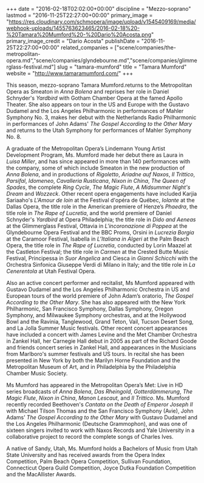 +++
date = "2016-02-18T02:02:00+00:00"
discipline = "Mezzo-soprano"
lastmod = "2016-11-25T22:27:00+00:00"
primary_image = "https://res.cloudinary.com/schmopera/image/upload/v1545409169/media/webhook-uploads/1455763623465/2016-02-18%20-%20Tamara%20Mumford%20-%20Dario%20Acosta.png"
primary_image_credit = "Dario Acosta"
publishDate = "2016-11-25T22:27:00+00:00"
related_companies = ["scene/companies/the-metropolitan-opera.md","scene/companies/glyndebourne.md","scene/companies/glimmerglass-festival.md"]
slug = "tamara-mumford"
title = "Tamara Mumford"
website = "http://www.tamaramumford.com/"
+++

This season, mezzo-soprano Tamara Mumford.returns to the Metropolitan Opera as Smeaton in *Anna Bolena* and reprises her role in Daniel Schnyder's *Yardbird* with Gotham Chamber Opera at the famed Apollo Theater. She also appears on tour in the US and Europe with the Gustavo Dudamel and the Los Angeles Philharmonic in performances of Mahler Symphony No. 3, makes her debut with the Netherlands Radio Philharmonic in performances of John Adams' *The Gospel According to the Other Mary* and returns to the Utah Symphony for performances of Mahler Symphony No. 8. 

A graduate of the Metropolitan Opera’s Lindemann Young Artist Development Program, Ms. Mumford made her debut there as Laura in *Luisa Miller*, and has since appeared in more than 140 performances with the company, some of which include Smeaton in the new production of *Anna Bolena*, and in productions of *Rigoletto*, *Ariadne auf Naxos*, *Il Trittico*, *Parsifal*, *Idomeneo*, *Cavalleria Rusticana*, *Nixon in China*, *The Queen of Spades*, the complete *Ring Cycle*, *The Magic Flute*, *A Midsummer Night's Dream* and *Wozzeck*. Other recent opera engagements have included Karjia Sariaaho's *L'Amour de loin* at the Festival d'opéra de Québec, *Iolante* at the Dallas Opera, the title role in the American premiere of Henze’s *Phaedra*, the title role in *The Rape of Lucretia*, and the world premiere of Daniel Schnyder's *Yardbird* at Opera Philadelphia; the title role in *Dido and Aeneas* at the Glimmerglass Festival, Ottavia in *L'incoronazione di Poppea* at the Glyndebourne Opera Festival and the BBC Proms, Orsini in *Lucrezia Borgia* at the Caramoor Festival, Isabella in *L’Italiana in Algeri* at the Palm Beach Opera, the title role in *The Rape of Lucretia*, conducted by Lorin Maazel at the Castleton Festival; the title role in *Carmen* at the Crested Butte Music Festival, Principessa in *Suor Angelica* and Ciesca in *Gianni Schicchi* with the Orchestra Sinfonica Giuseppe Verdi di Milano in Italy; and the title role in *La Cenerentola* at Utah Festival Opera.

Also an active concert performer and recitalist, Ms Mumford appeared with Gustavo Dudamel and the Los Angeles Philharmonic Orchestra  in US and European tours of the world premiere of John Adam’s oratorio, *The Gospel According to the Other Mary*. She has also appeared with the New York Philharmonic, San Francisco Symphony, Dallas Symphony, Oregon Symphony, and Milwaukee Symphony orchestras, and at the Hollywood Bowl and the Ravinia, Tanglewood, Grand Teton, Vail, Tucson Desert Song, and La Jolla Summer Music festivals.  Other recent concert appearances have included a concert with James Levine and the Met Chamber Orchestra in Zankel Hall, her Carnegie Hall debut in 2005 as part of the Richard Goode and friends concert series in Zankel Hall, and appearances in the Musicians from Marlboro's summer festivals and US tours. In recital she has been presented in New York by both the Marilyn Horne Foundation and the Metropolitan Museum of Art, and in Philadelphia by the Philadelphia Chamber Music Society.

Ms Mumford has appeared in the Metropolitan Opera’s Met: Live in HD series broadcasts of *Anna Bolena*, *Das Rheingold*, *Gotterdämmerung*, *The Magic Flute*, *Nixon in China*, *Manon Lescaut*, and *Il Trittico*.  Ms. Mumford recently recorded Beethoven's *Cantata on the Death of Emperor Joseph II* with Michael Tilson Thomas and the San Francisco Symphony (Avie), John Adams’ *The Gospel According to the Other Mary* with Gustavo Dudamel and the Los Angeles Philharmonic (Deutsche Grammophon), and was one of sixteen singers invited to work with Naxos Records and Yale University in a collaborative project to record the complete songs of Charles Ives.  

A native of Sandy, Utah, Ms. Mumford holds a Bachelors of Music from Utah State University and has received awards from the Opera Index Competition, Palm Beach Opera Competition, Sullivan Foundation, Connecticut Opera Guild Competition, Joyce Dutka Foundation Competition and the MacAllister Awards.  
